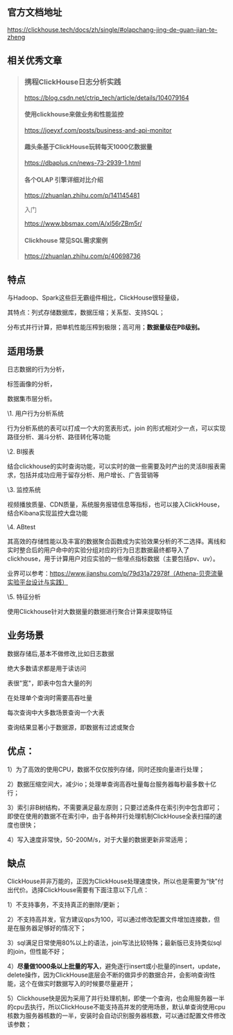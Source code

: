 ## 官方文档地址

https://clickhouse.tech/docs/zh/single/#olapchang-jing-de-guan-jian-te-zheng



## 相关优秀文章

> ### 携程ClickHouse日志分析实践
>
> https://blog.csdn.net/ctrip_tech/article/details/104079164
>
> #### 使用clickhouse来做业务和性能监控
>
> https://joeyxf.com/posts/business-and-api-monitor
>
> #### 趣头条基于ClickHouse玩转每天1000亿数据量
>
> https://dbaplus.cn/news-73-2939-1.html
>
> #### 各个OLAP 引擎详细对比介绍
>
> https://zhuanlan.zhihu.com/p/141145481
>
> 入门
>
> https://www.bbsmax.com/A/xl56rZBm5r/
>
> #### Clickhouse 常见SQL需求案例
>
> https://zhuanlan.zhihu.com/p/40698736



## 特点

与Hadoop、Spark这些巨无霸组件相比，ClickHouse很轻量级，

其特点：列式存储数据库，数据压缩；关系型、支持SQL；

分布式并行计算，把单机性能压榨到极限；高可用；**数据量级在PB级别。**



## 适用场景

日志数据的行为分析，

标签画像的分析，

数据集市层分析。

\1. 用户行为分析系统

行为分析系统的表可以打成一个大的宽表形式，join 的形式相对少一点，可以实现路径分析、漏斗分析、路径转化等功能

\2. BI报表

结合clickhouse的实时查询功能，可以实时的做一些需要及时产出的灵活BI报表需求，包括并成功应用于留存分析、用户增长、广告营销等

\3. 监控系统

视频播放质量、CDN质量，系统服务报错信息等指标，也可以接入ClickHouse，结合Kibana实现监控大盘功能

\4. ABtest

其高效的存储性能以及丰富的数据聚合函数成为实验效果分析的不二选择。离线和实时整合后的用户命中的实验分组对应的行为日志数据最终都导入了clickhouse，用于计算用户对应实验的一些埋点指标数据（主要包括pv、uv）。

业界可以参考：https://www.jianshu.com/p/79d31a72978f（Athena-贝壳流量实验平台设计与实践）

\5. 特征分析

使用Clickhouse针对大数据量的数据进行聚合计算来提取特征



## 业务场景

数据存储后,基本不做修改,比如日志数据

绝大多数请求都是用于读访问

 表很"宽"，即表中包含大量的列

 在处理单个查询时需要高吞吐量

 每次查询中大多数场景查询一个大表

 查询结果显著小于数据源，即数据有过滤或聚合



## 优点：

1）为了高效的使用CPU，数据不仅仅按列存储，同时还按向量进行处理；

2）数据压缩空间大，减少io；处理单查询高吞吐量每台服务器每秒最多数十亿行；

3）索引非B树结构，不需要满足最左原则；只要过滤条件在索引列中包含即可；即使在使用的数据不在索引中，由于各种并行处理机制ClickHouse全表扫描的速度也很快；

4）写入速度非常快，50-200M/s，对于大量的数据更新非常适用；

## 缺点

ClickHouse并非万能的，正因为ClickHouse处理速度快，所以也是需要为“快”付出代价。选择ClickHouse需要有下面注意以下几点： 

1）不支持事务，不支持真正的删除/更新；

2）不支持高并发，官方建议qps为100，可以通过修改配置文件增加连接数，但是在服务器足够好的情况下；

3）sql满足日常使用80%以上的语法，join写法比较特殊；最新版已支持类似sql的join，但性能不好；

4）**尽量做1000条以上批量的写入**，避免逐行insert或小批量的insert，update，delete操作，因为ClickHouse底层会不断的做异步的数据合并，会影响查询性能，这个在做实时数据写入的时候要尽量避开；

5）Clickhouse快是因为采用了并行处理机制，即使一个查询，也会用服务器一半的cpu去执行，所以ClickHouse不能支持高并发的使用场景，默认单查询使用cpu核数为服务器核数的一半，安装时会自动识别服务器核数，可以通过配置文件修改该参数；



